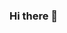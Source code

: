 ### Hi there 👋

<!--
**Rehan6225/Rehan6225** is a ✨ _special_ ✨ repository because its `README.md` (this file) appears on your GitHub profile.



- 🔭 I’m currently working on 30days 30projects
- 🌱 I’m currently learning ...react
- 👯 I’m looking to collaborate on ...web dev projects
- 🤔 I’m looking for help with ...database management system
- 💬 Ask me about ...anything
<-- 📫 How to reach me: ...
- 😄 Pronouns: ...
- ⚡ Fun fact: ...
-->
